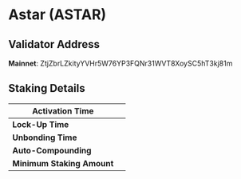 # Astar (ASTAR)

## **Validator Address**

**Mainnet**: ZtjZbrLZkityYVHr5W76YP3FQNr31WVT8XoySC5hT3kj81m

## Staking Details

| **Activation Time**        |   |
| -------------------------- | - |
| **Lock-Up Time**           |   |
| **Unbonding Time**         |   |
| **Auto-Compounding**       |   |
| **Minimum Staking Amount** |   |


